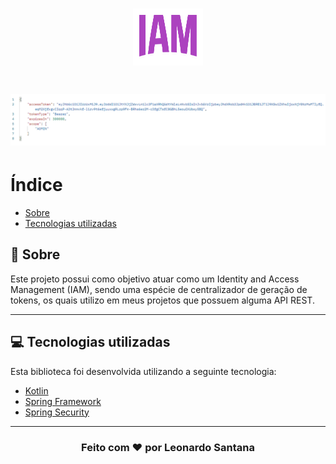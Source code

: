 <h1 align="center">
    <img src="src/main/resources/docs/iam.png">
</h1>

<h1 align="center">
    <img src="src/main/resources/docs/response.png">
</h1>

# Índice

- [Sobre](#-sobre)
- [Tecnologias utilizadas](#-tecnologias-utilizadas)

## 🔖 Sobre

Este projeto possui como objetivo atuar como um Identity and Access Management (IAM), sendo uma espécie de centralizador de geração de tokens, os quais utilizo em meus projetos que possuem alguma API REST.

---

## 💻 Tecnologias utilizadas

Esta biblioteca foi desenvolvida utilizando a seguinte tecnologia:

- [Kotlin](https://kotlinlang.org)
- [Spring Framework](https://spring.io)
- [Spring Security](https://spring.io/projects/spring-security)

---

<h3 align="center">
  Feito com ❤️ por Leonardo Santana
</h3>
